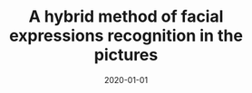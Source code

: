 ---
# Documentation: https://wowchemy.com/docs/managing-content/

title: A hybrid method of facial expressions recognition in the pictures
subtitle: ''
summary: ''
authors:
- Julita Bielaniewicz
- Adrianna Kozierkiewicz
tags: []
categories: []
date: '2020-01-01'
lastmod: 2022-10-07T05:50:02Z
featured: false
draft: false

# Featured image
# To use, add an image named `featured.jpg/png` to your page's folder.
# Focal points: Smart, Center, TopLeft, Top, TopRight, Left, Right, BottomLeft, Bottom, BottomRight.
image:
  caption: ''
  focal_point: ''
  preview_only: false

# Projects (optional).
#   Associate this post with one or more of your projects.
#   Simply enter your project's folder or file name without extension.
#   E.g. `projects = ["internal-project"]` references `content/project/deep-learning/index.md`.
#   Otherwise, set `projects = []`.
projects: []
publishDate: '2022-10-07T05:50:01.372425Z'
publication_types:
- '1'
abstract: ''
publication: '*Computational Collective Intelligence : 12th International Conference,
  ICCCI 2020, Da Nang, Vietnam, November 30 - December 3, 2020 : proceedings*'
doi: 10.1007/978-3-030-63007-2_45
---